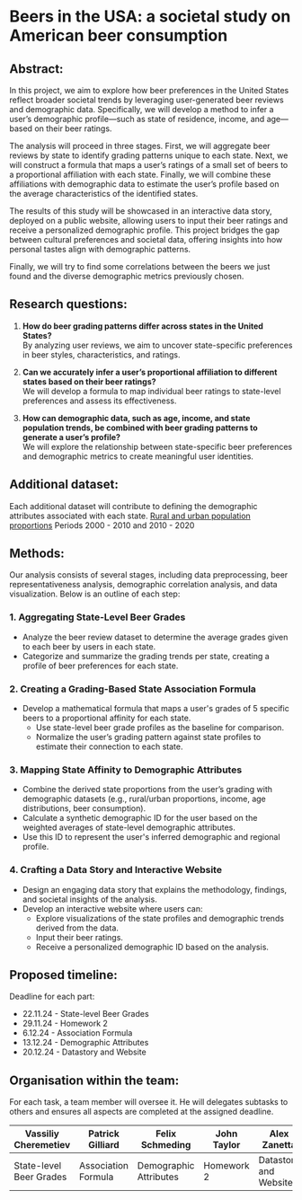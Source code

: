 
# Beers in the USA: a societal study on American beer consumption
## Abstract: 
In this project, we aim to explore how beer preferences in the United States reflect broader societal trends by leveraging user-generated beer reviews and demographic data. Specifically, we will develop a method to infer a user’s demographic profile—such as state of residence, income, and age—based on their beer ratings.

The analysis will proceed in three stages. First, we will aggregate beer reviews by state to identify grading patterns unique to each state. Next, we will construct a formula that maps a user’s ratings of a small set of beers to a proportional affiliation with each state. Finally, we will combine these affiliations with demographic data to estimate the user’s profile based on the average characteristics of the identified states.

The results of this study will be showcased in an interactive data story, deployed on a public website, allowing users to input their beer ratings and receive a personalized demographic profile. This project bridges the gap between cultural preferences and societal data, offering insights into how personal tastes align with demographic patterns.

Finally, we will try to find some correlations between the beers we just found and the diverse demographic metrics previously chosen.

## Research questions:
1. **How do beer grading patterns differ across states in the United States?**  
   By analyzing user reviews, we aim to uncover state-specific preferences in beer styles, characteristics, and ratings.

2. **Can we accurately infer a user’s proportional affiliation to different states based on their beer ratings?**  
   We will develop a formula to map individual beer ratings to state-level preferences and assess its effectiveness.

3. **How can demographic data, such as age, income, and state population trends, be combined with beer grading patterns to generate a user’s profile?**  
   We will explore the relationship between state-specific beer preferences and demographic metrics to create meaningful user identities.

## Additional dataset:
Each additional dataset will contribute to defining the demographic attributes associated with each state.
[Rural and urban population proportions](https://data.census.gov/table/DECENNIALCD1182020.H2?q=rural) Periods 2000 - 2010 and 2010 - 2020

## Methods:

Our analysis consists of several stages, including data preprocessing, beer representativeness analysis, demographic correlation analysis, and data visualization. Below is an outline of each step:

### 1. Aggregating State-Level Beer Grades
- Analyze the beer review dataset to determine the average grades given to each beer by users in each state.
- Categorize and summarize the grading trends per state, creating a profile of beer preferences for each state.

### 2. Creating a Grading-Based State Association Formula
- Develop a mathematical formula that maps a user's grades of 5 specific beers to a proportional affinity for each state.  
  - Use state-level beer grade profiles as the baseline for comparison.
  - Normalize the user’s grading pattern against state profiles to estimate their connection to each state.

### 3. Mapping State Affinity to Demographic Attributes
- Combine the derived state proportions from the user’s grading with demographic datasets (e.g., rural/urban proportions, income, age distributions, beer consumption).
- Calculate a synthetic demographic ID for the user based on the weighted averages of state-level demographic attributes.
- Use this ID to represent the user's inferred demographic and regional profile.

### 4. Crafting a Data Story and Interactive Website
- Design an engaging data story that explains the methodology, findings, and societal insights of the analysis.
- Develop an interactive website where users can:
  - Explore visualizations of the state profiles and demographic trends derived from the data.
  - Input their beer ratings.
  - Receive a personalized demographic ID based on the analysis.


## Proposed timeline:
Deadline for each part:
- 22.11.24 - State-level Beer Grades
- 29.11.24 - Homework 2
- 6.12.24 - Association Formula
- 13.12.24 - Demographic Attributes
- 20.12.24 - Datastory and Website
  
## Organisation within the team:

For each task, a team member will oversee it. He will delegates subtasks to others and ensures all aspects are completed at the assigned deadline.

| Vassiliy Cheremetiev    | Patrick Gilliard    | Felix Schmeding        | John Taylor | Alex Zanetta          |
|-------------------------|---------------------|------------------------|-------------|-----------------------|
| State-level Beer Grades | Association Formula | Demographic Attributes | Homework 2  | Datastory and Website |
